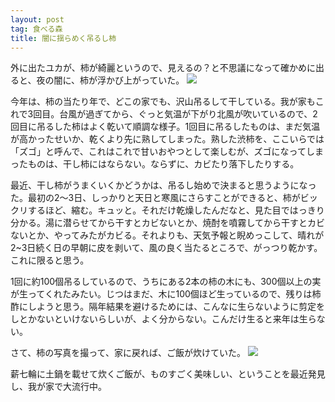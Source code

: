 ```yaml
---
layout: post
tag: 食べる森
title: 闇に揺らめく吊るし柿
---
```

外に出たユカが、柿が綺麗というので、見えるの？と不思議になって確かめに出ると、夜の闇に、柿が浮かび上がっていた。
![](https://c1.staticflickr.com/5/4471/38053776682_e71306d31d.jpg)

今年は、柿の当たり年で、どこの家でも、沢山吊るして干している。我が家もこれで3回目。台風が過ぎてから、ぐっと気温が下がり北風が吹いているので、2回目に吊るした柿はよく乾いて順調な様子。1回目に吊るしたものは、まだ気温が高かったせいか、乾くより先に熟してしまった。熟した渋柿を、ここいらでは「ズゴ」と呼んで、これはこれで甘いおやつとして楽しむが、ズゴになってしまったものは、干し柿にはならない。ならずに、カビたり落下したりする。

最近、干し柿がうまくいくかどうかは、吊るし始めで決まると思うようになった。最初の2～3日、しっかりと天日と寒風にさらすことができると、柿がビックリするほど、縮む。キュッと。それだけ乾燥したんだなと、見た目ではっきり分かる。湯に潜らせてから干すとカビないとか、焼酎を噴霧してから干すとカビないとか、やってみたがカビる。それよりも、天気予報と睨めっこして、晴れが2~3日続く日の早朝に皮を剥いて、風の良く当たるところで、がっつり乾かす。これに限ると思う。

1回に約100個吊るしているので、うちにある2本の柿の木にも、300個以上の実が生ってくれたみたい。じつはまだ、木に100個ほど生っているので、残りは柿酢にしようと思う。隔年結果を避けるためには、こんなに生らないように剪定をしとかないといけないらしいが、よく分からない。こんだけ生ると来年は生らない。

さて、柿の写真を撮って、家に戻れば、ご飯が炊けていた。
![](https://c1.staticflickr.com/5/4478/38053778782_1d8fa197c3.jpg)

薪七輪に土鍋を載せて炊くご飯が、ものすごく美味しい、ということを最近発見し、我が家で大流行中。

